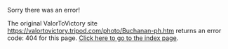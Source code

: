 

Sorry there was an error!

The original ValorToVictory site https://valortovictory.tripod.com/photo/Buchanan-ph.htm returns an error code: 404 for this page. [Click here to go to the index page](../index.md).